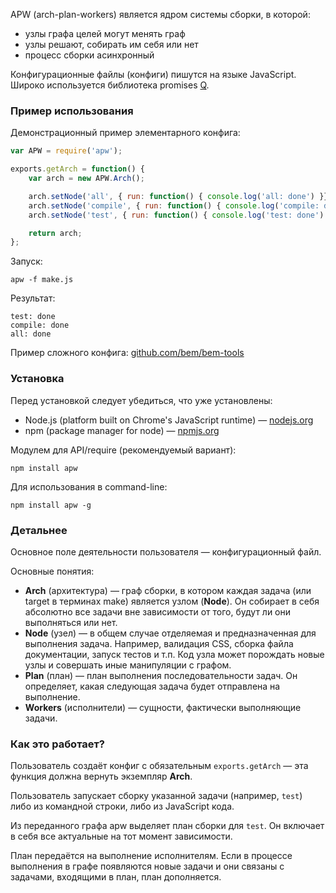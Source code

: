 APW (arch-plan-workers) является ядром системы сборки, в которой:

 * узлы графа целей могут менять граф
 * узлы решают, собирать им себя или нет
 * процесс сборки асинхронный

Конфигурационные файлы (конфиги) пишутся на языке JavaScript. Широко используется библиотека promises [Q](https://github.com/kriskowal/q).

### Пример использования

Демонстрационный пример элементарного конфига:

```js
var APW = require('apw');

exports.getArch = function() {
    var arch = new APW.Arch();

    arch.setNode('all', { run: function() { console.log('all: done') }});
    arch.setNode('compile', { run: function() { console.log('compile: done') }}, 'all');
    arch.setNode('test', { run: function() { console.log('test: done') }}, 'compile');

    return arch;
};
```

Запуск:

    apw -f make.js

Результат:

    test: done
    compile: done
    all: done

Пример сложного конфига: [github.com/bem/bem-tools](https://github.com/bem/bem-tools/tree/server)

### Установка

Перед установкой следует убедиться, что уже установлены:

 * Node.js (platform built on Chrome's JavaScript runtime) — [nodejs.org](http://nodejs.org)
 * npm (package manager for node) — [npmjs.org](http://npmjs.org/)

Модулем для API/require (рекомендуемый вариант):

    npm install apw

Для использования в command-line:

    npm install apw -g

### Детальнее

Основное поле деятельности пользователя — конфигурационный файл.

Основные понятия:

 * **Arch** (архитектура) — граф сборки, в котором каждая задача (или target в терминах make) является узлом (**Node**). Он собирает в себя абсолютно все задачи вне зависимости от того, будут ли они выполняться или нет.
 * **Node** (узел) — в общем случае отделяемая и предназначенная для выполнения задача. Например, валидация CSS, сборка файла документации, запуск тестов и т.п. Код узла может порождать новые узлы и совершать иные манипуляции с графом.
 * **Plan** (план) — план выполнения последовательности задач. Он определяет, какая следующая задача будет отправлена на выполнение.
 * **Workers** (исполнители) — сущности, фактически выполняющие задачи.

### Как это работает?

Пользователь создаёт конфиг с обязательным `exports.getArch` — эта функция должна вернуть экземпляр **Arch**.

Пользователь запускает сборку указанной задачи (например, `test`) либо из командной строки, либо из JavaScript кода.

Из переданного графа apw выделяет план сборки для `test`. Он включает в себя все актуальные на тот момент зависимости.

План передаётся на выполнение исполнителям. Если в процессе выполнения в графе появляются новые задачи и они связаны с задачами, входящими в план, план дополняется.